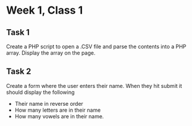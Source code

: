 # Week 1, Class 1


## Task 1
Create a PHP script to open a .CSV file and parse the contents into a PHP array. Display the array on the page.

## Task 2
Create a form where the user enters their name. When they hit submit it should display the following

+ Their name in reverse order
+ How many letters are in their name
+ How many vowels are in their name.